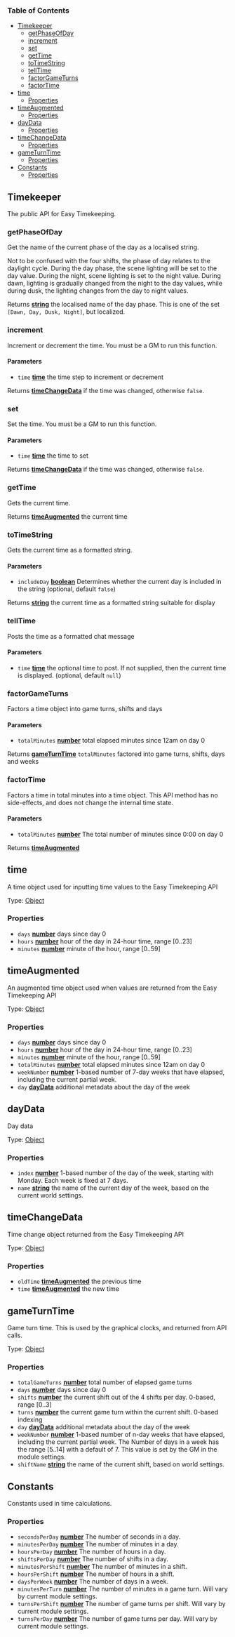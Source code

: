<!-- Generated by documentation.js. Update this documentation by updating the source code. -->

### Table of Contents

*   [Timekeeper][1]
    *   [getPhaseOfDay][2]
    *   [increment][3]
    *   [set][4]
    *   [getTime][5]
    *   [toTimeString][6]
    *   [tellTime][7]
    *   [factorGameTurns][8]
    *   [factorTime][9]
*   [time][10]
    *   [Properties][11]
*   [timeAugmented][12]
    *   [Properties][13]
*   [dayData][14]
    *   [Properties][15]
*   [timeChangeData][16]
    *   [Properties][17]
*   [gameTurnTime][18]
    *   [Properties][19]
*   [Constants][20]
    *   [Properties][21]

## Timekeeper

The public API for Easy Timekeeping.

### getPhaseOfDay

Get the name of the current phase of the day as a localised string.

Not to be confused with the four shifts, the phase of day relates
to the daylight cycle. During the day phase, the scene lighting
will be set to the day value. During the night, scene lighting is
set to the night value. During dawn, lighting is gradually changed
from the night to the day values, while during dusk, the lighting
changes from the day to night values.

Returns **[string][22]** the localised name of the day phase.
This is one of the set `[Dawn, Day, Dusk, Night]`, but localized.

### increment

Increment or decrement the time.
You must be a GM to run this function.

#### Parameters

*   `time` **[time][10]** the time step to increment or decrement

Returns **[timeChangeData][16]** if the time was changed, otherwise `false`.

### set

Set the time.
You must be a GM to run this function.

#### Parameters

*   `time` **[time][10]** the time to set

Returns **[timeChangeData][16]** if the time was changed, otherwise `false`.

### getTime

Gets the current time.

Returns **[timeAugmented][12]** the current time

### toTimeString

Gets the current time as a formatted string.

#### Parameters

*   `includeDay` **[boolean][23]** Determines whether the current day is included in the string (optional, default `false`)

Returns **[string][22]** the current time as a formatted string suitable for display

### tellTime

Posts the time as a formatted chat message

#### Parameters

*   `time` **[time][10]** the optional time to post. If not supplied, then the current time is displayed. (optional, default `null`)

### factorGameTurns

Factors a time object into game turns, shifts and days

#### Parameters

*   `totalMinutes` **[number][24]** total elapsed minutes since 12am on day 0

Returns **[gameTurnTime][18]** `totalMinutes` factored into game turns, shifts, days and weeks

### factorTime

Factors a time in total minutes into a time object.
This API method has no side-effects, and does not change the internal
time state.

#### Parameters

*   `totalMinutes` **[number][24]** The total number of minutes since 0:00 on day 0

Returns **[timeAugmented][12]**&#x20;

## time

A time object used for inputting time values to the Easy Timekeeping API

Type: [Object][25]

### Properties

*   `days` **[number][24]** days since day 0
*   `hours` **[number][24]** hour of the day in 24-hour time, range \[0..23]
*   `minutes` **[number][24]** minute of the hour, range \[0..59]

## timeAugmented

An augmented time object used when values are returned from the Easy Timekeeping API

Type: [Object][25]

### Properties

*   `days` **[number][24]** days since day 0
*   `hours` **[number][24]** hour of the day in 24-hour time, range \[0..23]
*   `minutes` **[number][24]** minute of the hour, range \[0..59]
*   `totalMinutes` **[number][24]** total elapsed minutes since 12am on day 0
*   `weekNumber` **[number][24]** 1-based number of 7-day weeks that have elapsed, including the current partial week.
*   `day` **[dayData][14]** additional metadata about the day of the week

## dayData

Day data

Type: [Object][25]

### Properties

*   `index` **[number][24]** 1-based number of the day of the week, starting with Monday. Each week is fixed at 7 days.
*   `name` **[string][22]** the name of the current day of the week, based on the current world settings.

## timeChangeData

Time change object returned from the Easy Timekeeping API

Type: [Object][25]

### Properties

*   `oldTime` **[timeAugmented][12]** the previous time
*   `time` **[timeAugmented][12]** the new time

## gameTurnTime

Game turn time. This is used by the graphical clocks, and returned from API calls.

Type: [Object][25]

### Properties

*   `totalGameTurns` **[number][24]** total number of elapsed game turns
*   `days` **[number][24]** days since day 0
*   `shifts` **[number][24]** the current shift out of the 4 shifts per day. 0-based, range \[0..3]
*   `turns` **[number][24]** the current game turn within the current shift. 0-based indexing
*   `day` **[dayData][14]** additional metadata about the day of the week
*   `weekNumber` **[number][24]** 1-based number of n-day weeks that have elapsed, including the current partial week. The Number of days in a week has the range \[5..14] with a default of 7. This value is set by the GM in the module settings.
*   `shiftName` **[string][22]** the name of the current shift, based on world settings.

## Constants

Constants used in time calculations.

### Properties

*   `secondsPerDay` **[number][24]** The number of seconds in a day.
*   `minutesPerDay` **[number][24]** The number of minutes in a day.
*   `hoursPerDay` **[number][24]** The number of hours in a day.
*   `shiftsPerDay` **[number][24]** The number of shifts in a day.
*   `minutesPerShift` **[number][24]** The number of minutes in a shift.
*   `hoursPerShift` **[number][24]** The number of hours in a shift.
*   `daysPerWeek` **[number][24]** The number of days in a week.
*   `minutesPerTurn` **[number][24]** The number of minutes in a game turn. Will vary by current module settings.
*   `turnsPerShift` **[number][24]** The number of game turns per shift. Will vary by current module settings.
*   `turnsPerDay` **[number][24]** The number of game turns per day. Will vary by current module settings.

[1]: #timekeeper

[2]: #getphaseofday

[3]: #increment

[4]: #set

[5]: #gettime

[6]: #totimestring

[7]: #telltime

[8]: #factorgameturns

[9]: #factortime

[10]: #time

[11]: #properties

[12]: #timeaugmented

[13]: #properties-1

[14]: #daydata

[15]: #properties-2

[16]: #timechangedata

[17]: #properties-3

[18]: #gameturntime

[19]: #properties-4

[20]: #constants

[21]: #properties-5

[22]: https://developer.mozilla.org/docs/Web/JavaScript/Reference/Global_Objects/String

[23]: https://developer.mozilla.org/docs/Web/JavaScript/Reference/Global_Objects/Boolean

[24]: https://developer.mozilla.org/docs/Web/JavaScript/Reference/Global_Objects/Number

[25]: https://developer.mozilla.org/docs/Web/JavaScript/Reference/Global_Objects/Object
